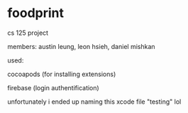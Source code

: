 # foodprint

cs 125 project

members:
austin leung, leon hsieh, daniel mishkan


used:

cocoapods (for installing extensions)

firebase (login authentification)



unfortunately i ended up naming this xcode file "testing" lol
